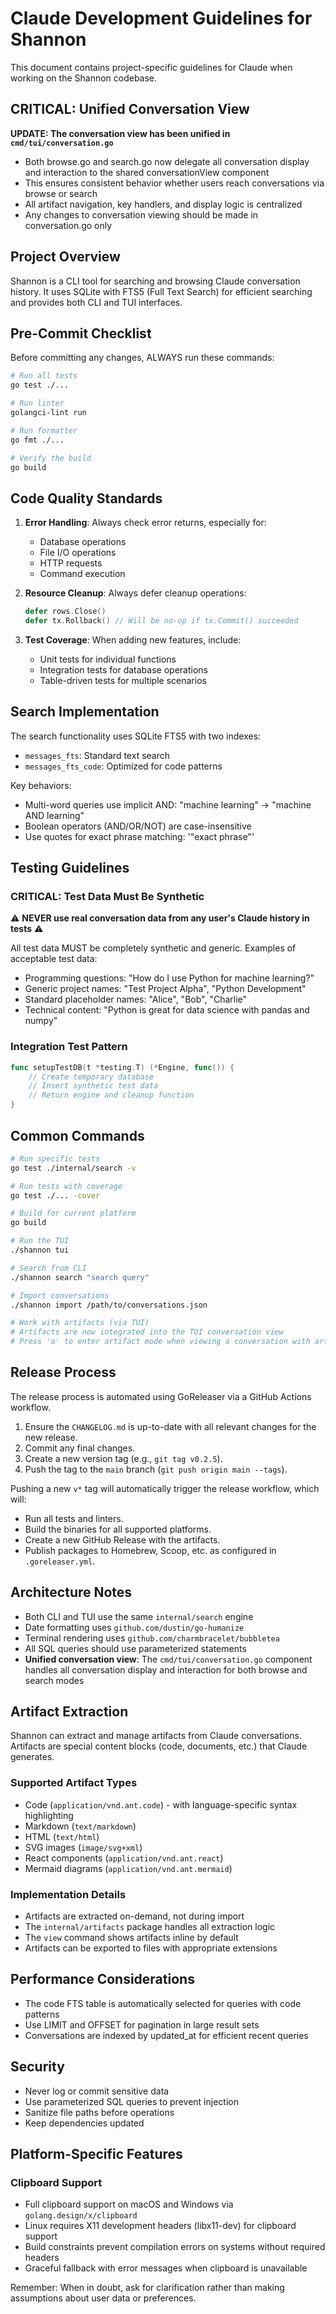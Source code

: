 # Claude Development Guidelines for Shannon

This document contains project-specific guidelines for Claude when working on the Shannon codebase.

## CRITICAL: Unified Conversation View

**UPDATE: The conversation view has been unified in `cmd/tui/conversation.go`**
- Both browse.go and search.go now delegate all conversation display and interaction to the shared conversationView component
- This ensures consistent behavior whether users reach conversations via browse or search
- All artifact navigation, key handlers, and display logic is centralized
- Any changes to conversation viewing should be made in conversation.go only

## Project Overview

Shannon is a CLI tool for searching and browsing Claude conversation history. It uses SQLite with FTS5 (Full Text Search) for efficient searching and provides both CLI and TUI interfaces.

## Pre-Commit Checklist

Before committing any changes, ALWAYS run these commands:

```bash
# Run all tests
go test ./...

# Run linter
golangci-lint run

# Run formatter
go fmt ./...

# Verify the build
go build
```

## Code Quality Standards

1. **Error Handling**: Always check error returns, especially for:
   - Database operations
   - File I/O operations
   - HTTP requests
   - Command execution

2. **Resource Cleanup**: Always defer cleanup operations:
   ```go
   defer rows.Close()
   defer tx.Rollback() // Will be no-op if tx.Commit() succeeded
   ```

3. **Test Coverage**: When adding new features, include:
   - Unit tests for individual functions
   - Integration tests for database operations
   - Table-driven tests for multiple scenarios

## Search Implementation

The search functionality uses SQLite FTS5 with two indexes:
- `messages_fts`: Standard text search
- `messages_fts_code`: Optimized for code patterns

Key behaviors:
- Multi-word queries use implicit AND: "machine learning" → "machine AND learning"
- Boolean operators (AND/OR/NOT) are case-insensitive
- Use quotes for exact phrase matching: '"exact phrase"'

## Testing Guidelines

### CRITICAL: Test Data Must Be Synthetic

⚠️ **NEVER use real conversation data from any user's Claude history in tests** ⚠️

All test data MUST be completely synthetic and generic. Examples of acceptable test data:
- Programming questions: "How do I use Python for machine learning?"
- Generic project names: "Test Project Alpha", "Python Development"
- Standard placeholder names: "Alice", "Bob", "Charlie"
- Technical content: "Python is great for data science with pandas and numpy"

### Integration Test Pattern

```go
func setupTestDB(t *testing.T) (*Engine, func()) {
    // Create temporary database
    // Insert synthetic test data
    // Return engine and cleanup function
}
```

## Common Commands

```bash
# Run specific tests
go test ./internal/search -v

# Run tests with coverage
go test ./... -cover

# Build for current platform
go build

# Run the TUI
./shannon tui

# Search from CLI
./shannon search "search query"

# Import conversations
./shannon import /path/to/conversations.json

# Work with artifacts (via TUI)
# Artifacts are now integrated into the TUI conversation view
# Press 'a' to enter artifact mode when viewing a conversation with artifacts
```

## Release Process

The release process is automated using GoReleaser via a GitHub Actions workflow.

1.  Ensure the `CHANGELOG.md` is up-to-date with all relevant changes for the new release.
2.  Commit any final changes.
3.  Create a new version tag (e.g., `git tag v0.2.5`).
4.  Push the tag to the `main` branch (`git push origin main --tags`).

Pushing a new `v*` tag will automatically trigger the release workflow, which will:
- Run all tests and linters.
- Build the binaries for all supported platforms.
- Create a new GitHub Release with the artifacts.
- Publish packages to Homebrew, Scoop, etc. as configured in `.goreleaser.yml`.

## Architecture Notes

- Both CLI and TUI use the same `internal/search` engine
- Date formatting uses `github.com/dustin/go-humanize`
- Terminal rendering uses `github.com/charmbracelet/bubbletea`
- All SQL queries should use parameterized statements
- **Unified conversation view**: The `cmd/tui/conversation.go` component handles all conversation display and interaction for both browse and search modes

## Artifact Extraction

Shannon can extract and manage artifacts from Claude conversations. Artifacts are special content blocks (code, documents, etc.) that Claude generates.

### Supported Artifact Types
- Code (`application/vnd.ant.code`) - with language-specific syntax highlighting
- Markdown (`text/markdown`)
- HTML (`text/html`)
- SVG images (`image/svg+xml`)
- React components (`application/vnd.ant.react`)
- Mermaid diagrams (`application/vnd.ant.mermaid`)

### Implementation Details
- Artifacts are extracted on-demand, not during import
- The `internal/artifacts` package handles all extraction logic
- The `view` command shows artifacts inline by default
- Artifacts can be exported to files with appropriate extensions

## Performance Considerations

- The code FTS table is automatically selected for queries with code patterns
- Use LIMIT and OFFSET for pagination in large result sets
- Conversations are indexed by updated_at for efficient recent queries

## Security

- Never log or commit sensitive data
- Use parameterized SQL queries to prevent injection
- Sanitize file paths before operations
- Keep dependencies updated

## Platform-Specific Features

### Clipboard Support
- Full clipboard support on macOS and Windows via `golang.design/x/clipboard`
- Linux requires X11 development headers (libx11-dev) for clipboard support
- Build constraints prevent compilation errors on systems without required headers
- Graceful fallback with error messages when clipboard is unavailable

Remember: When in doubt, ask for clarification rather than making assumptions about user data or preferences.